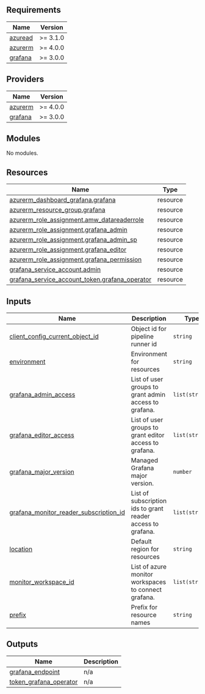 ## Requirements

| Name | Version |
|------|---------|
| <a name="requirement_azuread"></a> [azuread](#requirement\_azuread) | >= 3.1.0 |
| <a name="requirement_azurerm"></a> [azurerm](#requirement\_azurerm) | >= 4.0.0 |
| <a name="requirement_grafana"></a> [grafana](#requirement\_grafana) | >= 3.0.0 |

## Providers

| Name | Version |
|------|---------|
| <a name="provider_azurerm"></a> [azurerm](#provider\_azurerm) | >= 4.0.0 |
| <a name="provider_grafana"></a> [grafana](#provider\_grafana) | >= 3.0.0 |

## Modules

No modules.

## Resources

| Name | Type |
|------|------|
| [azurerm_dashboard_grafana.grafana](https://registry.terraform.io/providers/hashicorp/azurerm/latest/docs/resources/dashboard_grafana) | resource |
| [azurerm_resource_group.grafana](https://registry.terraform.io/providers/hashicorp/azurerm/latest/docs/resources/resource_group) | resource |
| [azurerm_role_assignment.amw_datareaderrole](https://registry.terraform.io/providers/hashicorp/azurerm/latest/docs/resources/role_assignment) | resource |
| [azurerm_role_assignment.grafana_admin](https://registry.terraform.io/providers/hashicorp/azurerm/latest/docs/resources/role_assignment) | resource |
| [azurerm_role_assignment.grafana_admin_sp](https://registry.terraform.io/providers/hashicorp/azurerm/latest/docs/resources/role_assignment) | resource |
| [azurerm_role_assignment.grafana_editor](https://registry.terraform.io/providers/hashicorp/azurerm/latest/docs/resources/role_assignment) | resource |
| [azurerm_role_assignment.grafana_permission](https://registry.terraform.io/providers/hashicorp/azurerm/latest/docs/resources/role_assignment) | resource |
| [grafana_service_account.admin](https://registry.terraform.io/providers/grafana/grafana/latest/docs/resources/service_account) | resource |
| [grafana_service_account_token.grafana_operator](https://registry.terraform.io/providers/grafana/grafana/latest/docs/resources/service_account_token) | resource |

## Inputs

| Name | Description | Type | Default | Required |
|------|-------------|------|---------|:--------:|
| <a name="input_client_config_current_object_id"></a> [client\_config\_current\_object\_id](#input\_client\_config\_current\_object\_id) | Object id for pipeline runner id | `string` | n/a | yes |
| <a name="input_environment"></a> [environment](#input\_environment) | Environment for resources | `string` | n/a | yes |
| <a name="input_grafana_admin_access"></a> [grafana\_admin\_access](#input\_grafana\_admin\_access) | List of user groups to grant admin access to grafana. | `list(string)` | `[]` | no |
| <a name="input_grafana_editor_access"></a> [grafana\_editor\_access](#input\_grafana\_editor\_access) | List of user groups to grant editor access to grafana. | `list(string)` | `[]` | no |
| <a name="input_grafana_major_version"></a> [grafana\_major\_version](#input\_grafana\_major\_version) | Managed Grafana major version. | `number` | `11` | no |
| <a name="input_grafana_monitor_reader_subscription_id"></a> [grafana\_monitor\_reader\_subscription\_id](#input\_grafana\_monitor\_reader\_subscription\_id) | List of subscription ids to grant reader access to grafana. | `list(string)` | `[]` | no |
| <a name="input_location"></a> [location](#input\_location) | Default region for resources | `string` | `"norwayeast"` | no |
| <a name="input_monitor_workspace_id"></a> [monitor\_workspace\_id](#input\_monitor\_workspace\_id) | List of azure monitor workspaces to connect grafana. | `list(string)` | `[]` | no |
| <a name="input_prefix"></a> [prefix](#input\_prefix) | Prefix for resource names | `string` | n/a | yes |

## Outputs

| Name | Description |
|------|-------------|
| <a name="output_grafana_endpoint"></a> [grafana\_endpoint](#output\_grafana\_endpoint) | n/a |
| <a name="output_token_grafana_operator"></a> [token\_grafana\_operator](#output\_token\_grafana\_operator) | n/a |
